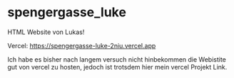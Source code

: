 # spengergasse_luke

HTML Website von Lukas!


Vercel: https://spengergasse-luke-2niu.vercel.app

Ich habe es bisher nach langem versuch nicht hinbekommen die Webistite gut von vercel zu hosten, jedoch ist trotsdem hier mein vercel Projekt Link.

